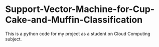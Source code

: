 # Support-Vector-Machine-for-Cup-Cake-and-Muffin-Classification
This is a python code for my project as a student on Cloud Computing subject.
